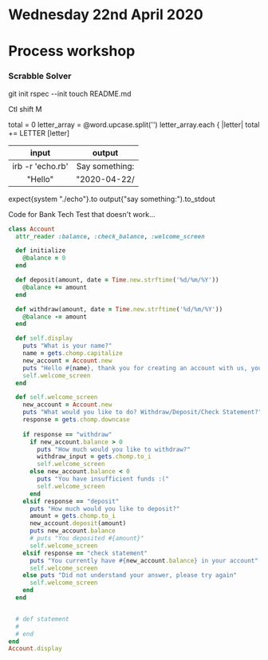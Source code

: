 # Wednesday 22nd April 2020

# Process workshop

### Scrabble Solver

git init 
rspec --init 
touch README.md

Ctl shift M 

total = 0
letter_array = @word.upcase.split('')
letter_array.each { |letter| 
total += LETTER [letter]

input | output |
|:--:|:--:|
|irb -r 'echo.rb'|Say something: |
|"Hello"|"2020-04-22/

expect{system "./echo"}.to output{"say something:").to_stdout 

Code for Bank Tech Test that doesn't work...

```ruby 
class Account
  attr_reader :balance, :check_balance, :welcome_screen

  def initialize
    @balance = 0
  end

  def deposit(amount, date = Time.new.strftime('%d/%m/%Y'))
    @balance += amount
  end

  def withdraw(amount, date = Time.new.strftime('%d/%m/%Y'))
    @balance -= amount
  end

  def self.display
    puts "What is your name?"
    name = gets.chomp.capitalize
    new_account = Account.new
    puts "Hello #{name}, thank you for creating an account with us, you currently have #{new_account.balance} in your account"
    self.welcome_screen
  end

  def self.welcome_screen
    new_account = Account.new
    puts "What would you like to do? Withdraw/Deposit/Check Statement?"
    response = gets.chomp.downcase
    
    if response == "withdraw"
      if new_account.balance > 0
        puts "How much would you like to withdraw?"
        withdraw_input = gets.chomp.to_i
        self.welcome_screen
      else new_account.balance < 0
        puts "You have insufficient funds :("
        self.welcome_screen
      end
    elsif response == "deposit"
      puts "How much would you like to deposit?"
      amount = gets.chomp.to_i
      new_account.deposit(amount)
      puts new_account.balance
      # puts "You deposited #{amount}"
      self.welcome_screen
    elsif response == "check statement"
      puts "You currently have #{new_account.balance} in your account"
      self.welcome_screen
    else puts "Did not understand your answer, please try again"
      self.welcome_screen
    end
  end


  # def statement
  #
  # end
end
Account.display
```
